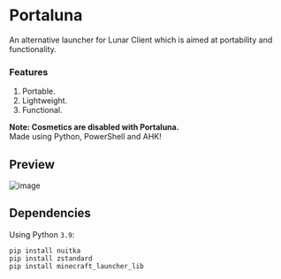 # Portaluna
An alternative launcher for Lunar Client which is aimed at portability and functionality.   

### Features
1. Portable.
2. Lightweight.
3. Functional.

**Note: Cosmetics are disabled with Portaluna.**      
Made using Python, PowerShell and AHK!  


## Preview
![image](https://user-images.githubusercontent.com/41850963/146210842-8cc1a55c-dadb-40cd-94c0-c82a38678e76.png)



## Dependencies
Using Python `3.9`:
```
pip install nuitka
pip install zstandard
pip install minecraft_launcher_lib
```

